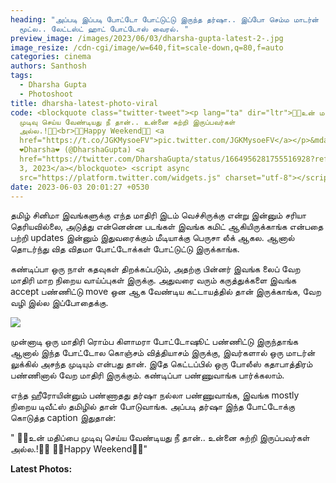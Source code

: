 ```yaml
---
heading: "அப்படி இப்படி போட்டோ போட்டுட்டு இருந்த தர்ஷா.. இப்போ செம்ம மாடர்ன்
  மூட்ல.. லேட்டஸ்ட் ஹாட் போட்டோஸ் வைரல். "
preview_image: /images/2023/06/03/dharsha-gupta-latest-2-.jpg
image_resize: /cdn-cgi/image/w=640,fit=scale-down,q=80,f=auto
categories: cinema
authors: Santhosh
tags:
  - Dharsha Gupta
  - Photoshoot
title: dharsha-latest-photo-viral
code: <blockquote class="twitter-tweet"><p lang="ta" dir="ltr">🤍💙உன் மதிப்பை
  முடிவு செய்ய வேண்டியது நீ தான்.. உன்னை சுற்றி இருப்பவர்கள்
  அல்ல.!💙🤍<br>🤍💙Happy Weekend💙🤍 <a
  href="https://t.co/JGKMysoeFV">pic.twitter.com/JGKMysoeFV</a></p>&mdash;
  ❤️Dharsha❤️ (@DharshaGupta) <a
  href="https://twitter.com/DharshaGupta/status/1664956281755516928?ref_src=twsrc%5Etfw">June
  3, 2023</a></blockquote> <script async
  src="https://platform.twitter.com/widgets.js" charset="utf-8"></script>
date: 2023-06-03 20:01:27 +0530
---
```

தமிழ் சினிமா இவங்களுக்கு எந்த மாதிரி இடம் வெச்சிருக்கு என்று இன்னும் சரியா தெரியவில்லை, அடுத்து என்னென்ன படங்கள் இவங்க கமிட் ஆகியிருக்காங்க என்பதை பற்றி updates இன்னும் இதுவரைக்கும் மீடியாக்கு பெருசா லீக் ஆகல. ஆனால் தொடர்ந்து வித விதமா போட்டோக்கள் போட்டுட்டு இருக்காங்க. 

கண்டிப்பா ஒரு நாள் கதவுகள் திறக்கப்படும், அதற்கு பின்னர் இவங்க லைப் வேற மாதிரி மாற நிறைய வாய்ப்புகள் இருக்கு. அதுவரை வரும் கருத்துக்களை இவங்க accept பண்ணிட்டு move ஒன ஆக வேண்டிய கட்டாயத்தில் தான் இருக்காங்க, வேற வழி இல்ல இப்போதைக்கு. 

![](/images/2023/06/03/dharsha-gupta-latest-1-.jpg)

முன்னாடி ஒரு மாதிரி ரொம்ப கிளாமரா போட்டோஷூட் பண்ணிட்டு இருந்தாங்க ஆனால் இந்த போட்டோல கொஞ்சம் வித்தியாசம் இருக்கு, இவர்களால் ஒரு மாடர்ன் லுக்கில் அசந்த முடியும் என்பது தான். இதே கெட்டப்பில் ஒரு போலீஸ் கதாபாத்திரம் பண்ணினால் வேற மாதிரி இருக்கும். கண்டிப்பா  பண்ணுவாங்க பார்க்கலாம். 

எந்த ஹீரோயின்னும் பண்ணாதது தர்ஷா நல்லா பண்ணுவாங்க, இவங்க mostly நிறைய டிவீட்ஸ் தமிழில் தான் போடுவாங்க. அப்படி தர்ஷா இந்த போட்டோக்கு கொடுத்த caption இதுதான்:

" 🤍💙உன் மதிப்பை முடிவு செய்ய வேண்டியது நீ தான்.. உன்னை சுற்றி இருப்பவர்கள் அல்ல.!💙🤍
🤍💙Happy Weekend💙🤍"

**L﻿atest Photos:**